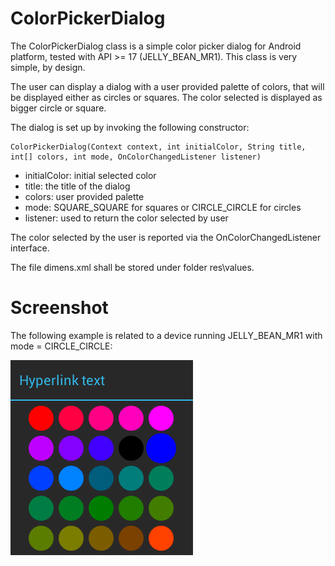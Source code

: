 # ColorPickerDialog

The ColorPickerDialog class is a simple color picker dialog for Android platform, tested with API >= 17 (JELLY_BEAN_MR1).
This class is very simple, by design.

The user can display a dialog with a user provided palette of colors, that will be displayed either as circles or squares.
The color selected is displayed as bigger circle or square.

The dialog is set up by invoking the following constructor:
```
ColorPickerDialog(Context context, int initialColor, String title, int[] colors, int mode, OnColorChangedListener listener)
```
* initialColor: initial selected color
* title: the title of the dialog
* colors: user provided palette
* mode: SQUARE_SQUARE for squares or CIRCLE_CIRCLE for circles
* listener: used to return the color selected by user


The color selected by the user is reported via the OnColorChangedListener interface.

The file dimens.xml shall be stored under folder res\values.

# Screenshot

The following example is related to a device running JELLY_BEAN_MR1 with mode = CIRCLE_CIRCLE:


![Screenshot](https://raw.githubusercontent.com/javalc6/simple-colorpicker-dialog/master/screenshot_api17.png)
